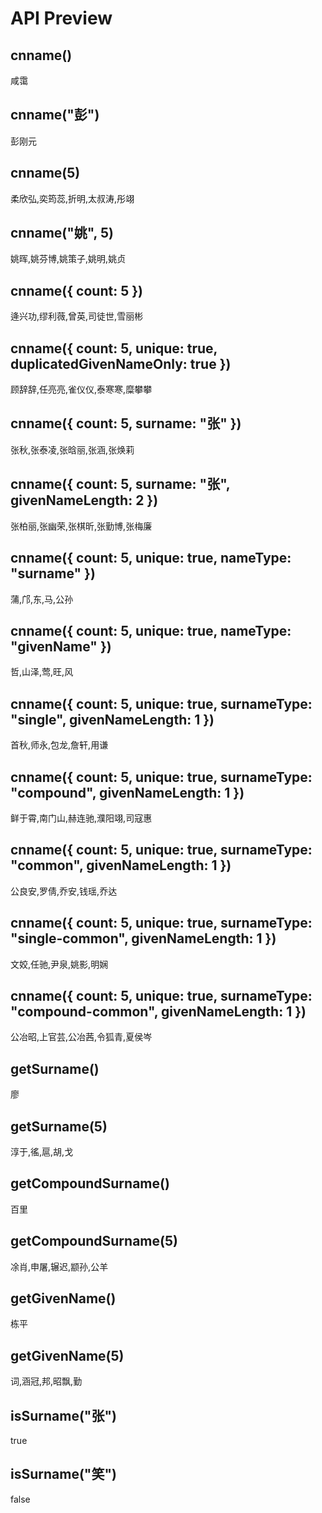 
# API Preview

## cnname()

咸霭

## cnname("彭")

彭刚元

## cnname(5)

柔欣弘,奕筠蕊,折明,太叔涛,彤翊

## cnname("姚", 5)

姚晖,姚芬博,姚策子,姚明,姚贞

## cnname({ count: 5 })

逄兴功,缪利薇,曾英,司徒世,雪丽彬

## cnname({ count: 5, unique: true, duplicatedGivenNameOnly: true })

顾辞辞,任亮亮,雀仪仪,泰寒寒,糜攀攀

## cnname({ count: 5, surname: "张" })

张秋,张泰凌,张晗丽,张涵,张焕莉

## cnname({ count: 5, surname: "张", givenNameLength: 2 })

张柏丽,张幽荣,张棋昕,张勤博,张梅廉

## cnname({ count: 5, unique: true, nameType: "surname" })

蒲,邝,东,马,公孙

## cnname({ count: 5, unique: true, nameType: "givenName" })

哲,山泽,莺,旺,风

## cnname({ count: 5, unique: true, surnameType: "single", givenNameLength: 1 })

首秋,师永,包龙,詹轩,用谦

## cnname({ count: 5, unique: true, surnameType: "compound", givenNameLength: 1 })

鲜于霄,南门山,赫连驰,濮阳翊,司寇惠

## cnname({ count: 5, unique: true, surnameType: "common", givenNameLength: 1 })

公良安,罗倩,乔安,钱瑶,乔达

## cnname({ count: 5, unique: true, surnameType: "single-common", givenNameLength: 1 })

文姣,任驰,尹泉,姚影,明娴

## cnname({ count: 5, unique: true, surnameType: "compound-common", givenNameLength: 1 })

公冶昭,上官芸,公冶茜,令狐青,夏侯岑

## getSurname()

廖

## getSurname(5)

淳于,徭,扈,胡,戈

## getCompoundSurname()

百里

## getCompoundSurname(5)

凃肖,申屠,辗迟,颛孙,公羊

## getGivenName()

栋平

## getGivenName(5)

词,涵冠,邦,昭飘,勤

## isSurname("张")

true

## isSurname("笑")

false
